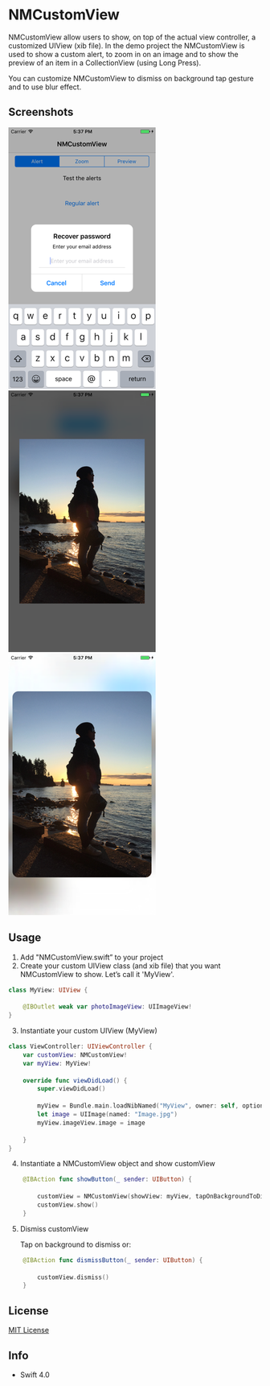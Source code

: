 # NMCustomView
NMCustomView allow users to show, on top of the actual view controller, a customized UIView (xib file). In the demo project the NMCustomView is used to show a custom alert, to zoom in on an image and to show the preview of an item in a CollectionView (using Long Press).

You can customize NMCustomView to dismiss on background tap gesture and to use blur effect.

## Screenshots

 ![Alert image](https://github.com/nmacambira/NMCustomView/blob/master/Images/NMCustomView1.png)  ![Zoom image](https://github.com/nmacambira/NMCustomView/blob/master/Images/NMCustomView2.png)  ![Preview image](https://github.com/nmacambira/NMCustomView/blob/master/Images/NMCustomView3.png)

## Usage 

1. Add "NMCustomView.swift” to your project
2. Create your custom UIView class (and xib file) that you want NMCustomView to show. Letʼs call it 'MyView'.

```swift
class MyView: UIView { 

    @IBOutlet weak var photoImageView: UIImageView!
} 
```

3. Instantiate your custom UIView (MyView) 

```swift
class ViewController: UIViewController { 
    var customView: NMCustomView!
    var myView: MyView! 

    override func viewDidLoad() {
        super.viewDidLoad()

        myView = Bundle.main.loadNibNamed("MyView", owner: self, options: nil)?.first as! MyView
        let image = UIImage(named: "Image.jpg")
        myView.imageView.image = image

    } 
}
```

4. Instantiate a NMCustomView object and show customView

```swift 
    @IBAction func showButton(_ sender: UIButton) {

        customView = NMCustomView(showView: myView, tapOnBackgroundToDismiss: true, blurEffect: true, blurEffectStyle: .dark)
        customView.show()
    }
```

5. Dismiss customView

    Tap on background to dismiss or: 

```swift
    @IBAction func dismissButton(_ sender: UIButton) {

        customView.dismiss()
    } 
``` 

## License

[MIT License](https://github.com/nmacambira/NMCustomView/blob/master/LICENSE)

## Info

- Swift 4.0

